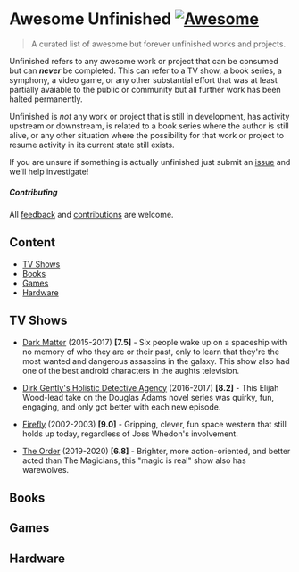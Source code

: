 # Awesome Unfinished [![Awesome](https://awesome.re/badge.svg)](https://awesome.re)

>A curated list of awesome but forever unfinished works and projects. 


Unfinished refers to any awesome work or project that can be consumed but can _**never**_ be completed.   This can refer to a TV show, a book series, a symphony, a video game, or any other substantial effort that was at least partially avaiable to the public or community but all further work has been halted permanently.  

Unfinished is *not* any work or project that is still in development, has activity upstream or downstream, is related to a book series where the author is still alive, or any other situation where the possibility for that work or project to resume activity in its current state still exists.  

If you are unsure if something is actually unfinished just submit an [issue](https://github.com/Zorziel/awesome-unfinished/issues) and we'll help investigate!



##### Contributing
All [feedback](https://github.com/Zorziel/awesome-unfinished/issues) and [contributions](CONTRIBUTING.md) are welcome.  



## Content
- [TV Shows](#tv-shows)
- [Books](#books)
- [Games](#games)
- [Hardware](#hardware)



## TV Shows

[SUBMITTED]: # (2022-01-30 - @Zorziel)
- [Dark Matter](https://www.imdb.com/title/tt4159076) (2015-2017) **[7.5]** - Six people wake up on a spaceship with no memory of who they are or their past, only to learn that they're the most wanted and dangerous assassins in the galaxy. This show also had one of the best android characters in the aughts television. 

[SUBMITTED]: # (2022-01-30 - @Zorziel)
- [Dirk Gently's Holistic Detective Agency](https://www.imdb.com/title/tt4047038/) (2016-2017) **[8.2]** - This Elijah Wood-lead take on the Douglas Adams novel series was quirky, fun, engaging, and only got better with each new episode.

[SUBMITTED]: # (2022-01-30 - @Zorziel)
- [Firefly](https://www.imdb.com/title/tt0303461/) (2002-2003) **[9.0]** - Gripping, clever, fun space western that still holds up today, regardless of Joss Whedon's involvement.  

[SUBMITTED]: # (2022-01-30 - @Zorziel)
- [The Order](https://www.imdb.com/title/tt8295472) (2019-2020) **[6.8]** - Brighter, more action-oriented, and better acted than The Magicians, this "magic is real" show also has warewolves. 



## Books


## Games


## Hardware

